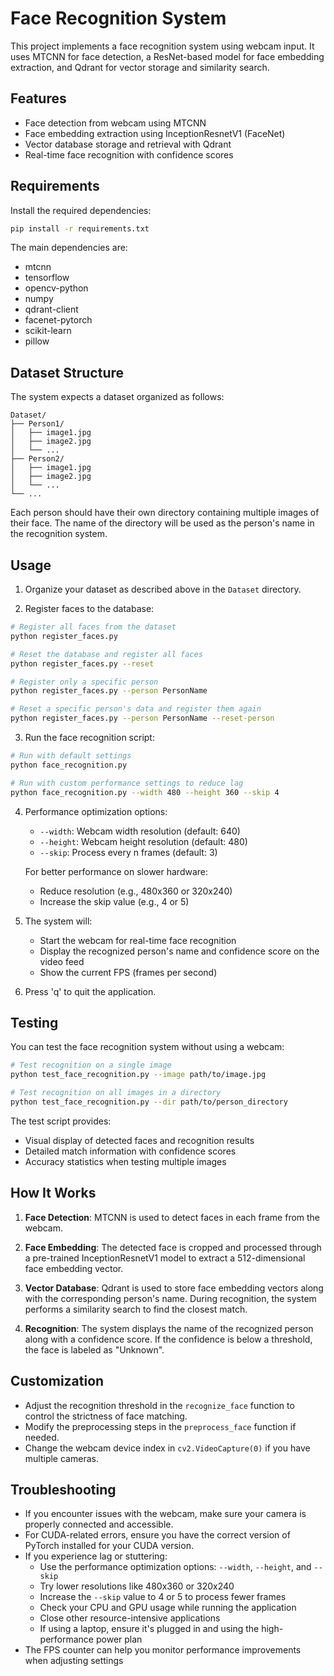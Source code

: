 ﻿# Face Recognition System

This project implements a face recognition system using webcam input. It uses MTCNN for face detection, a ResNet-based model for face embedding extraction, and Qdrant for vector storage and similarity search.

## Features

- Face detection from webcam using MTCNN
- Face embedding extraction using InceptionResnetV1 (FaceNet)
- Vector database storage and retrieval with Qdrant
- Real-time face recognition with confidence scores

## Requirements

Install the required dependencies:

```bash
pip install -r requirements.txt
```

The main dependencies are:
- mtcnn
- tensorflow
- opencv-python
- numpy
- qdrant-client
- facenet-pytorch
- scikit-learn
- pillow

## Dataset Structure

The system expects a dataset organized as follows:

```
Dataset/
├── Person1/
│   ├── image1.jpg
│   ├── image2.jpg
│   └── ...
├── Person2/
│   ├── image1.jpg
│   ├── image2.jpg
│   └── ...
└── ...
```

Each person should have their own directory containing multiple images of their face. The name of the directory will be used as the person's name in the recognition system.

## Usage

1. Organize your dataset as described above in the `Dataset` directory.

2. Register faces to the database:

```bash
# Register all faces from the dataset
python register_faces.py

# Reset the database and register all faces
python register_faces.py --reset

# Register only a specific person
python register_faces.py --person PersonName

# Reset a specific person's data and register them again
python register_faces.py --person PersonName --reset-person
```

3. Run the face recognition script:

```bash
# Run with default settings
python face_recognition.py

# Run with custom performance settings to reduce lag
python face_recognition.py --width 480 --height 360 --skip 4
```

4. Performance optimization options:
   - `--width`: Webcam width resolution (default: 640)
   - `--height`: Webcam height resolution (default: 480)
   - `--skip`: Process every n frames (default: 3)

   For better performance on slower hardware:
   - Reduce resolution (e.g., 480x360 or 320x240)
   - Increase the skip value (e.g., 4 or 5)

5. The system will:
   - Start the webcam for real-time face recognition
   - Display the recognized person's name and confidence score on the video feed
   - Show the current FPS (frames per second)

6. Press 'q' to quit the application.

## Testing

You can test the face recognition system without using a webcam:

```bash
# Test recognition on a single image
python test_face_recognition.py --image path/to/image.jpg

# Test recognition on all images in a directory
python test_face_recognition.py --dir path/to/person_directory
```

The test script provides:
- Visual display of detected faces and recognition results
- Detailed match information with confidence scores
- Accuracy statistics when testing multiple images

## How It Works

1. **Face Detection**: MTCNN is used to detect faces in each frame from the webcam.

2. **Face Embedding**: The detected face is cropped and processed through a pre-trained InceptionResnetV1 model to extract a 512-dimensional face embedding vector.

3. **Vector Database**: Qdrant is used to store face embedding vectors along with the corresponding person's name. During recognition, the system performs a similarity search to find the closest match.

4. **Recognition**: The system displays the name of the recognized person along with a confidence score. If the confidence is below a threshold, the face is labeled as "Unknown".

## Customization

- Adjust the recognition threshold in the `recognize_face` function to control the strictness of face matching.
- Modify the preprocessing steps in the `preprocess_face` function if needed.
- Change the webcam device index in `cv2.VideoCapture(0)` if you have multiple cameras.

## Troubleshooting

- If you encounter issues with the webcam, make sure your camera is properly connected and accessible.
- For CUDA-related errors, ensure you have the correct version of PyTorch installed for your CUDA version.
- If you experience lag or stuttering:
  - Use the performance optimization options: `--width`, `--height`, and `--skip`
  - Try lower resolutions like 480x360 or 320x240
  - Increase the `--skip` value to 4 or 5 to process fewer frames
  - Check your CPU and GPU usage while running the application
  - Close other resource-intensive applications
  - If using a laptop, ensure it's plugged in and using the high-performance power plan
- The FPS counter can help you monitor performance improvements when adjusting settings
